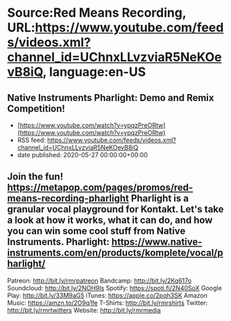 # Source:Red Means Recording, URL:https://www.youtube.com/feeds/videos.xml?channel_id=UChnxLLvzviaR5NeKOevB8iQ, language:en-US

## Native Instruments Pharlight: Demo and Remix Competition!
 - [https://www.youtube.com/watch?v=ypqzPreORtw](https://www.youtube.com/watch?v=ypqzPreORtw)
 - RSS feed: https://www.youtube.com/feeds/videos.xml?channel_id=UChnxLLvzviaR5NeKOevB8iQ
 - date published: 2020-05-27 00:00:00+00:00

Join the fun! https://metapop.com/pages/promos/red-means-recording-pharlight
Pharlight is a granular vocal playground for Kontakt. Let's take a look at how it works, what it can do, and how you can win some cool stuff from Native Instruments.
Pharlight: https://www.native-instruments.com/en/products/komplete/vocal/pharlight/
------------------------------------
Patreon: http://bit.ly/rmrpatreon
Bandcamp: http://bit.ly/2Kq617o
Soundcloud: http://bit.ly/2NOH9Is
Spotify: https://spoti.fi/2N40SoX
Google Play: http://bit.ly/33M9aG5
iTunes: https://apple.co/2pqh3SK
Amazon Music: https://amzn.to/2O9q1fe
T-Shirts: http://bit.ly/rmrshirts
Twitter: http://bit.ly/rmrtwitters
Website: http://bit.ly/rmrmedia

